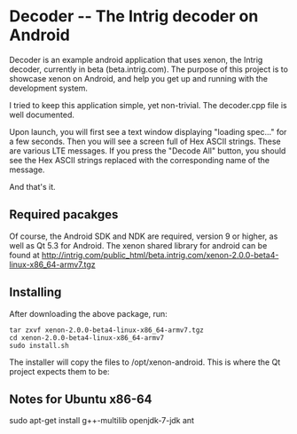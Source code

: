 Decoder -- The Intrig decoder on Android
========================================

Decoder is an example android application that uses xenon, the Intrig decoder, currently in beta (beta.intrig.com).  The 
purpose of this project is to showcase xenon on Android, and help you get up and running with the development system.

I tried to keep this application simple, yet non-trivial.  The decoder.cpp file is well documented.  

Upon launch, you will first see a text window displaying "loading spec..." for a few seconds.  Then you will see
a screen full of Hex ASCII strings.  These are various LTE messages.  If you press the "Decode All" button, you should 
see the Hex ASCII strings replaced with the corresponding name of the message.

And that's it.

Required pacakges
-----------------
Of course, the Android SDK and NDK are required, version 9 or higher, as well as Qt 5.3 for Android.  The xenon shared library for
android can be found at http://intrig.com/public_html/beta.intrig.com/xenon-2.0.0-beta4-linux-x86_64-armv7.tgz

Installing
----------

After downloading the above package, run:  

    tar zxvf xenon-2.0.0-beta4-linux-x86_64-armv7.tgz
    cd xenon-2.0.0-beta4-linux-x86_64-armv7
    sudo install.sh

The installer will copy the files to /opt/xenon-android.  This is where the Qt project expects them to be:


Notes for Ubuntu x86-64
-----------------------

sudo apt-get install g++-multilib openjdk-7-jdk ant

